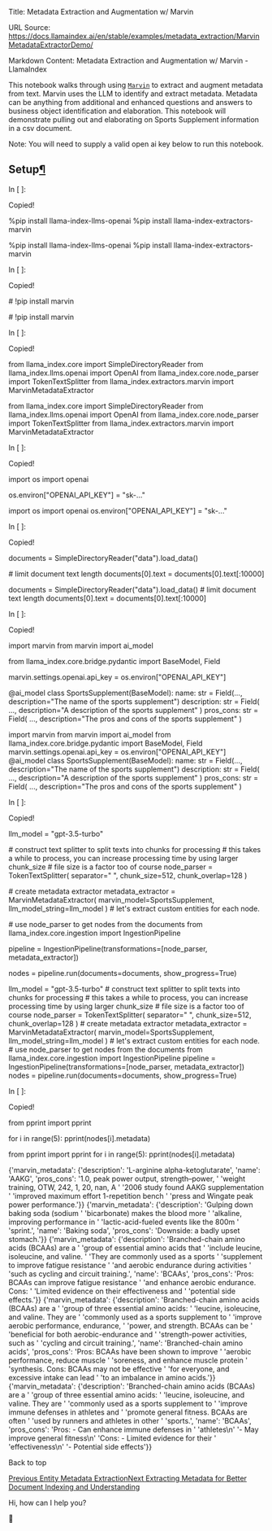 Title: Metadata Extraction and Augmentation w/ Marvin

URL Source: https://docs.llamaindex.ai/en/stable/examples/metadata_extraction/MarvinMetadataExtractorDemo/

Markdown Content:
Metadata Extraction and Augmentation w/ Marvin - LlamaIndex


This notebook walks through using [`Marvin`](https://github.com/PrefectHQ/marvin) to extract and augment metadata from text. Marvin uses the LLM to identify and extract metadata. Metadata can be anything from additional and enhanced questions and answers to business object identification and elaboration. This notebook will demonstrate pulling out and elaborating on Sports Supplement information in a csv document.

Note: You will need to supply a valid open ai key below to run this notebook.

Setup[¶](https://docs.llamaindex.ai/en/stable/examples/metadata_extraction/MarvinMetadataExtractorDemo/#setup)
--------------------------------------------------------------------------------------------------------------

In \[ \]:

Copied!

%pip install llama\-index\-llms\-openai
%pip install llama\-index\-extractors\-marvin

%pip install llama-index-llms-openai %pip install llama-index-extractors-marvin

In \[ \]:

Copied!

\# !pip install marvin

\# !pip install marvin

In \[ \]:

Copied!

from llama\_index.core import SimpleDirectoryReader
from llama\_index.llms.openai import OpenAI
from llama\_index.core.node\_parser import TokenTextSplitter
from llama\_index.extractors.marvin import MarvinMetadataExtractor

from llama\_index.core import SimpleDirectoryReader from llama\_index.llms.openai import OpenAI from llama\_index.core.node\_parser import TokenTextSplitter from llama\_index.extractors.marvin import MarvinMetadataExtractor

In \[ \]:

Copied!

import os
import openai

os.environ\["OPENAI\_API\_KEY"\] \= "sk-..."

import os import openai os.environ\["OPENAI\_API\_KEY"\] = "sk-..."

In \[ \]:

Copied!

documents \= SimpleDirectoryReader("data").load\_data()

\# limit document text length
documents\[0\].text \= documents\[0\].text\[:10000\]

documents = SimpleDirectoryReader("data").load\_data() # limit document text length documents\[0\].text = documents\[0\].text\[:10000\]

In \[ \]:

Copied!

import marvin
from marvin import ai\_model

from llama\_index.core.bridge.pydantic import BaseModel, Field

marvin.settings.openai.api\_key \= os.environ\["OPENAI\_API\_KEY"\]

@ai\_model
class SportsSupplement(BaseModel):
    name: str \= Field(..., description\="The name of the sports supplement")
    description: str \= Field(
        ..., description\="A description of the sports supplement"
    )
    pros\_cons: str \= Field(
        ..., description\="The pros and cons of the sports supplement"
    )

import marvin from marvin import ai\_model from llama\_index.core.bridge.pydantic import BaseModel, Field marvin.settings.openai.api\_key = os.environ\["OPENAI\_API\_KEY"\] @ai\_model class SportsSupplement(BaseModel): name: str = Field(..., description="The name of the sports supplement") description: str = Field( ..., description="A description of the sports supplement" ) pros\_cons: str = Field( ..., description="The pros and cons of the sports supplement" )

In \[ \]:

Copied!

llm\_model \= "gpt-3.5-turbo"

\# construct text splitter to split texts into chunks for processing
\# this takes a while to process, you can increase processing time by using larger chunk\_size
\# file size is a factor too of course
node\_parser \= TokenTextSplitter(
    separator\=" ", chunk\_size\=512, chunk\_overlap\=128
)

\# create metadata extractor
metadata\_extractor \= MarvinMetadataExtractor(
    marvin\_model\=SportsSupplement, llm\_model\_string\=llm\_model
)  \# let's extract custom entities for each node.

\# use node\_parser to get nodes from the documents
from llama\_index.core.ingestion import IngestionPipeline

pipeline \= IngestionPipeline(transformations\=\[node\_parser, metadata\_extractor\])

nodes \= pipeline.run(documents\=documents, show\_progress\=True)

llm\_model = "gpt-3.5-turbo" # construct text splitter to split texts into chunks for processing # this takes a while to process, you can increase processing time by using larger chunk\_size # file size is a factor too of course node\_parser = TokenTextSplitter( separator=" ", chunk\_size=512, chunk\_overlap=128 ) # create metadata extractor metadata\_extractor = MarvinMetadataExtractor( marvin\_model=SportsSupplement, llm\_model\_string=llm\_model ) # let's extract custom entities for each node. # use node\_parser to get nodes from the documents from llama\_index.core.ingestion import IngestionPipeline pipeline = IngestionPipeline(transformations=\[node\_parser, metadata\_extractor\]) nodes = pipeline.run(documents=documents, show\_progress=True)

In \[ \]:

Copied!

from pprint import pprint

for i in range(5):
    pprint(nodes\[i\].metadata)

from pprint import pprint for i in range(5): pprint(nodes\[i\].metadata)

{'marvin\_metadata': {'description': 'L-arginine alpha-ketoglutarate',
                     'name': 'AAKG',
                     'pros\_cons': '1.0, peak power output, strength–power, '
                                  'weight training, OTW, 242, 1, 20, nan, A '
                                  '2006 study found AAKG supplementation '
                                  'improved maximum effort 1-repetition bench '
                                  'press and Wingate peak power performance.'}}
{'marvin\_metadata': {'description': 'Gulping down baking soda (sodium '
                                    'bicarbonate) makes the blood more '
                                    'alkaline, improving performance in '
                                    'lactic-acid-fueled events like the 800m '
                                    'sprint.',
                     'name': 'Baking soda',
                     'pros\_cons': 'Downside: a badly upset stomach.'}}
{'marvin\_metadata': {'description': 'Branched-chain amino acids (BCAAs) are a '
                                    'group of essential amino acids that '
                                    'include leucine, isoleucine, and valine. '
                                    'They are commonly used as a sports '
                                    'supplement to improve fatigue resistance '
                                    'and aerobic endurance during activities '
                                    'such as cycling and circuit training.',
                     'name': 'BCAAs',
                     'pros\_cons': 'Pros: BCAAs can improve fatigue resistance '
                                  'and enhance aerobic endurance. Cons: '
                                  'Limited evidence on their effectiveness and '
                                  'potential side effects.'}}
{'marvin\_metadata': {'description': 'Branched-chain amino acids (BCAAs) are a '
                                    'group of three essential amino acids: '
                                    'leucine, isoleucine, and valine. They are '
                                    'commonly used as a sports supplement to '
                                    'improve aerobic performance, endurance, '
                                    'power, and strength. BCAAs can be '
                                    'beneficial for both aerobic-endurance and '
                                    'strength-power activities, such as '
                                    'cycling and circuit training.',
                     'name': 'Branched-chain amino acids',
                     'pros\_cons': 'Pros: BCAAs have been shown to improve '
                                  'aerobic performance, reduce muscle '
                                  'soreness, and enhance muscle protein '
                                  'synthesis. Cons: BCAAs may not be effective '
                                  'for everyone, and excessive intake can lead '
                                  'to an imbalance in amino acids.'}}
{'marvin\_metadata': {'description': 'Branched-chain amino acids (BCAAs) are a '
                                    'group of three essential amino acids: '
                                    'leucine, isoleucine, and valine. They are '
                                    'commonly used as a sports supplement to '
                                    'improve immune defenses in athletes and '
                                    'promote general fitness. BCAAs are often '
                                    'used by runners and athletes in other '
                                    'sports.',
                     'name': 'BCAAs',
                     'pros\_cons': 'Pros: - Can enhance immune defenses in '
                                  'athletes\\n'
                                  '- May improve general fitness\\n'
                                  'Cons: - Limited evidence for their '
                                  'effectiveness\\n'
                                  '- Potential side effects'}}

Back to top

[Previous Entity Metadata Extraction](https://docs.llamaindex.ai/en/stable/examples/metadata_extraction/EntityExtractionClimate/)[Next Extracting Metadata for Better Document Indexing and Understanding](https://docs.llamaindex.ai/en/stable/examples/metadata_extraction/MetadataExtractionSEC/)

Hi, how can I help you?

🦙
